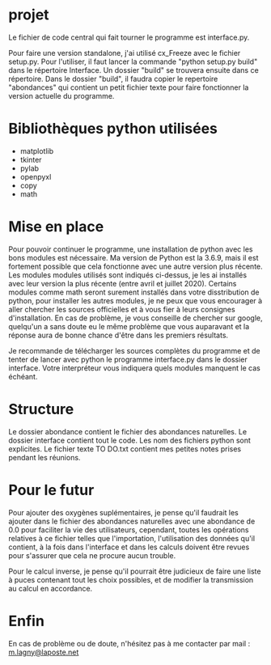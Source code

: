 # projet

Le fichier de code central qui fait tourner le programme est interface.py.

Pour faire une version standalone, j'ai utilisé cx_Freeze avec le fichier setup.py. 
Pour l'utiliser, il faut lancer la commande "python setup.py build" dans le répertoire Interface. 
Un dossier "build" se trouvera ensuite dans ce répertoire. 
Dans le dossier "build", il faudra copier le repertoire "abondances" qui contient un petit fichier texte pour faire fonctionner la version actuelle du programme. 

# Bibliothèques python utilisées

* matplotlib
* tkinter
* pylab
* openpyxl
* copy
* math

# Mise en place

Pour pouvoir continuer le programme, une installation de python avec les bons modules est nécessaire.
Ma version de Python est la 3.6.9, mais il est fortement possible que cela fonctionne avec une autre version plus récente. Les modules modules utilisés sont indiqués ci-dessus, je les ai installés avec leur version la plus récente (entre avril et juillet 2020).
Certains modules comme math seront surement installés dans votre disstribution de python, pour installer les autres modules, je ne peux que vous encourager à aller chercher les sources officielles et à vous fier à leurs consignes d'installation. En cas de problème, je vous conseille de chercher sur google, quelqu'un a sans doute eu le même problème que vous auparavant et la réponse aura de bonne chance d'être dans les premiers résultats.

Je recommande de télécharger les sources complètes du programme et de tenter de lancer avec python le programme interface.py dans le dossier interface. Votre interpréteur vous indiquera quels modules manquent le cas échéant.

# Structure

Le dossier abondance contient le fichier des abondances naturelles. Le dossier interface contient tout le code. Les nom des fichiers python sont explicites. Le fichier texte TO DO.txt contient mes petites notes prises pendant les réunions.

# Pour le futur

Pour ajouter des oxygènes suplémentaires, je pense qu'il faudrait les ajouter dans le fichier des abondances naturelles avec une abondance de 0.0 pour faciliter la vie des utilisateurs, cependant, toutes les opérations relatives à ce fichier telles que l'importation, l'utilisation des données qu'il contient, à la fois dans l'interface et dans les calculs doivent être revues pour s'assurer que cela ne procure aucun trouble.

Pour le calcul inverse, je pense qu'il pourrait être judicieux de faire une liste à puces contenant tout les choix possibles, et de modifier la transmission au calcul en accordance.

# Enfin

En cas de problème ou de doute, n'hésitez pas à me contacter par mail : m.lagny@laposte.net
